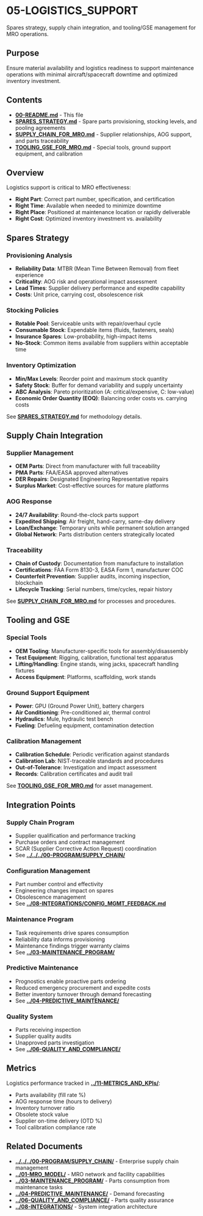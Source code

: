 # 05-LOGISTICS_SUPPORT

Spares strategy, supply chain integration, and tooling/GSE management for MRO operations.

## Purpose

Ensure material availability and logistics readiness to support maintenance operations with minimal aircraft/spacecraft downtime and optimized inventory investment.

## Contents

- [**00-README.md**](00-README.md) - This file
- [**SPARES_STRATEGY.md**](SPARES_STRATEGY.md) - Spare parts provisioning, stocking levels, and pooling agreements
- [**SUPPLY_CHAIN_FOR_MRO.md**](SUPPLY_CHAIN_FOR_MRO.md) - Supplier relationships, AOG support, and parts traceability
- [**TOOLING_GSE_FOR_MRO.md**](TOOLING_GSE_FOR_MRO.md) - Special tools, ground support equipment, and calibration

## Overview

Logistics support is critical to MRO effectiveness:
- **Right Part**: Correct part number, specification, and certification
- **Right Time**: Available when needed to minimize downtime
- **Right Place**: Positioned at maintenance location or rapidly deliverable
- **Right Cost**: Optimized inventory investment vs. availability

## Spares Strategy

### Provisioning Analysis
- **Reliability Data**: MTBR (Mean Time Between Removal) from fleet experience
- **Criticality**: AOG risk and operational impact assessment
- **Lead Times**: Supplier delivery performance and expedite capability
- **Costs**: Unit price, carrying cost, obsolescence risk

### Stocking Policies
- **Rotable Pool**: Serviceable units with repair/overhaul cycle
- **Consumable Stock**: Expendable items (fluids, fasteners, seals)
- **Insurance Spares**: Low-probability, high-impact items
- **No-Stock**: Common items available from suppliers within acceptable time

### Inventory Optimization
- **Min/Max Levels**: Reorder point and maximum stock quantity
- **Safety Stock**: Buffer for demand variability and supply uncertainty
- **ABC Analysis**: Pareto prioritization (A: critical/expensive, C: low-value)
- **Economic Order Quantity (EOQ)**: Balancing order costs vs. carrying costs

See [**SPARES_STRATEGY.md**](SPARES_STRATEGY.md) for methodology details.

## Supply Chain Integration

### Supplier Management
- **OEM Parts**: Direct from manufacturer with full traceability
- **PMA Parts**: FAA/EASA approved alternatives
- **DER Repairs**: Designated Engineering Representative repairs
- **Surplus Market**: Cost-effective sources for mature platforms

### AOG Response
- **24/7 Availability**: Round-the-clock parts support
- **Expedited Shipping**: Air freight, hand-carry, same-day delivery
- **Loan/Exchange**: Temporary units while permanent solution arranged
- **Global Network**: Parts distribution centers strategically located

### Traceability
- **Chain of Custody**: Documentation from manufacture to installation
- **Certifications**: FAA Form 8130-3, EASA Form 1, manufacturer COC
- **Counterfeit Prevention**: Supplier audits, incoming inspection, blockchain
- **Lifecycle Tracking**: Serial numbers, time/cycles, repair history

See [**SUPPLY_CHAIN_FOR_MRO.md**](SUPPLY_CHAIN_FOR_MRO.md) for processes and procedures.

## Tooling and GSE

### Special Tools
- **OEM Tooling**: Manufacturer-specific tools for assembly/disassembly
- **Test Equipment**: Rigging, calibration, functional test apparatus
- **Lifting/Handling**: Engine stands, wing jacks, spacecraft handling fixtures
- **Access Equipment**: Platforms, scaffolding, work stands

### Ground Support Equipment
- **Power**: GPU (Ground Power Unit), battery chargers
- **Air Conditioning**: Pre-conditioned air, thermal control
- **Hydraulics**: Mule, hydraulic test bench
- **Fueling**: Defueling equipment, contamination detection

### Calibration Management
- **Calibration Schedule**: Periodic verification against standards
- **Calibration Lab**: NIST-traceable standards and procedures
- **Out-of-Tolerance**: Investigation and impact assessment
- **Records**: Calibration certificates and audit trail

See [**TOOLING_GSE_FOR_MRO.md**](TOOLING_GSE_FOR_MRO.md) for asset management.

## Integration Points

### Supply Chain Program
- Supplier qualification and performance tracking
- Purchase orders and contract management
- SCAR (Supplier Corrective Action Request) coordination
- See [**../../../00-PROGRAM/SUPPLY_CHAIN/**](../../../00-PROGRAM/SUPPLY_CHAIN/)

### Configuration Management
- Part number control and effectivity
- Engineering changes impact on spares
- Obsolescence management
- See [**../08-INTEGRATIONS/CONFIG_MGMT_FEEDBACK.md**](../08-INTEGRATIONS/CONFIG_MGMT_FEEDBACK.md)

### Maintenance Program
- Task requirements drive spares consumption
- Reliability data informs provisioning
- Maintenance findings trigger warranty claims
- See [**../03-MAINTENANCE_PROGRAM/**](../03-MAINTENANCE_PROGRAM/)

### Predictive Maintenance
- Prognostics enable proactive parts ordering
- Reduced emergency procurement and expedite costs
- Better inventory turnover through demand forecasting
- See [**../04-PREDICTIVE_MAINTENANCE/**](../04-PREDICTIVE_MAINTENANCE/)

### Quality System
- Parts receiving inspection
- Supplier quality audits
- Unapproved parts investigation
- See [**../06-QUALITY_AND_COMPLIANCE/**](../06-QUALITY_AND_COMPLIANCE/)

## Metrics

Logistics performance tracked in [**../11-METRICS_AND_KPIs/**](../11-METRICS_AND_KPIs/):
- Parts availability (fill rate %)
- AOG response time (hours to delivery)
- Inventory turnover ratio
- Obsolete stock value
- Supplier on-time delivery (OTD %)
- Tool calibration compliance rate

## Related Documents

- [**../../../00-PROGRAM/SUPPLY_CHAIN/**](../../../00-PROGRAM/SUPPLY_CHAIN/) - Enterprise supply chain management
- [**../01-MRO_MODEL/**](../01-MRO_MODEL/) - MRO network and facility capabilities
- [**../03-MAINTENANCE_PROGRAM/**](../03-MAINTENANCE_PROGRAM/) - Parts consumption from maintenance tasks
- [**../04-PREDICTIVE_MAINTENANCE/**](../04-PREDICTIVE_MAINTENANCE/) - Demand forecasting
- [**../06-QUALITY_AND_COMPLIANCE/**](../06-QUALITY_AND_COMPLIANCE/) - Parts quality assurance
- [**../08-INTEGRATIONS/**](../08-INTEGRATIONS/) - System integration architecture
